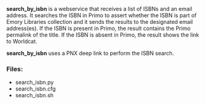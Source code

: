 **search_by_isbn** is a webservice that receives a list of ISBNs and
an email address. It searches the ISBN in Primo to assert whether the
ISBN is part of Emory Libraries collection and it sends the results
to the designated email address(es).
If the ISBN is present in Primo, the result contains the Primo 
permalink of the title. If the ISBN is absent in Primo, the result
shows the link to Worldcat.

**search_by_isbn** uses a PNX deep link to perform the ISBN search.

### Files:
 - search_isbn.py
 - search_isbn.cfg
 - search_isbn.sh
 
